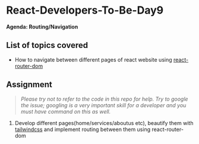 # React-Developers-To-Be-Day9
**Agenda: Routing/Navigation**
## List of topics covered
* How to navigate between different pages of react website using [react-router-dom](https://reactrouter.com)

## Assignment
> *Please try not to refer to the code in this repo for help. Try to google the issue; googling is a very important skill for a developer and you must have command on this as well.*
1. Develop different pages(home/services/aboutus etc), beautify them with [tailwindcss](https://tailwindcss.com) and implement routing between them using react-router-dom
